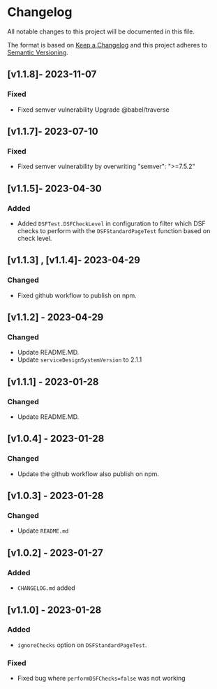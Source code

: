 # Changelog
 
All notable changes to this project will be documented in this file.
 
The format is based on [Keep a Changelog](https://keepachangelog.com/en/1.0.0/)
and this project adheres to [Semantic Versioning](https://semver.org/spec/v2.0.0.html).

## [v1.1.8]- 2023-11-07
### Fixed
- Fixed semver vulnerability Upgrade @babel/traverse

## [v1.1.7]- 2023-07-10
### Fixed
- Fixed semver vulnerability by overwriting "semver": ">=7.5.2"

## [v1.1.5]- 2023-04-30
### Added
- Added `DSFTest.DSFCheckLevel` in configuration to filter which DSF checks to perform with the `DSFStandardPageTest` function based on check level.

## [v1.1.3] , [v1.1.4]- 2023-04-29
### Changed
- Fixed github workflow to publish on npm.

## [v1.1.2] - 2023-04-29
### Changed
- Update README.MD. 
- Update `serviceDesignSystemVersion` to 2.1.1

## [v1.1.1] - 2023-01-28
### Changed
- Update README.MD.

## [v1.0.4] - 2023-01-28
### Changed
- Update the github workflow also publish on npm.

## [v1.0.3] - 2023-01-28
### Changed
- Update `README.md`

## [v1.0.2] - 2023-01-27
### Added
- `CHANGELOG.md` added 

## [v1.1.0] - 2023-01-28
### Added
- `ignoreChecks` option on `DSFStandardPageTest`.

### Fixed 
- Fixed bug where `performDSFChecks=false` was not working 